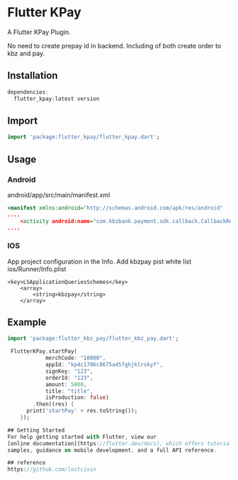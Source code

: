 # Flutter KPay 

A Flutter KPay Plugin.

No need to create prepay id in backend.
Including of both create order to kbz and pay.

## Installation
```dart
dependencies:
  flutter_kpay:latest version
```
## Import
```dart
import 'package:flutter_kpay/flutter_kpay.dart';
```
## Usage
### Android
android/app/src/main/manifest.xml
```xml
<manifest xmlns:android="http://schemas.android.com/apk/res/android"
....
	<activity android:name="com.kbzbank.payment.sdk.callback.CallbackResultActivity" android:theme="@android:style/Theme.NoDisplay" android:exported="true"
....
```
### IOS
App project configuration in the Info. Add kbzpay pist white list
ios/Runner/Info.plist
```plist
<key>LSApplicationQueriesSchemes</key>
	<array>
		<string>kbzpay</string>
	</array>
```


## Example
```dart
import 'package:flutter_kbz_pay/flutter_kbz_pay.dart';

 FlutterKPay.startPay(
            merchCode: "10000",
            appId: "kp4c1706c8675a45fghjklrskyf",
            signKey: "123",
            orderId: "123",
            amount: 5000,
            title: "title",
            isProduction: false)
        .then((res) {
      print('startPay' + res.toString());
    });

## Getting Started
For help getting started with Flutter, view our 
[online documentation](https://flutter.dev/docs), which offers tutorials, 
samples, guidance on mobile development, and a full API reference.

## reference 
https://github.com/lostcixin
